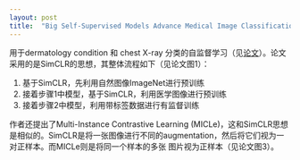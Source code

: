 ```yaml
---
layout: post
title:  "Big Self-Supervised Models Advance Medical Image Classifications 2021"
---
```


用于dermatology condition 和 chest X-ray 分类的自监督学习（见[论文][link1]）。论文采用的是SimCLR的思想，其整体流程如下（见论文图1）：
1. 基于SimCLR，先利用自然图像ImageNet进行预训练
2. 接着步骤1中模型，基于SimCLR，利用医学图像进行预训练
3. 接着步骤2中模型，利用带标签数据进行有监督训练

作者还提出了Multi-Instance Contrastive Learning (MICLe)，这和SimCLR思想是相似的。SimCLR是将一张图像进行不同的augmentation，然后将它们视为一对正样本。而MICLe则是将同一个样本的多张
图片视为正样本（见论文图3）。

[link1]: [https://arxiv.org/pdf/2101.05224]